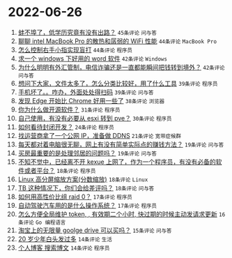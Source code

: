 # 2022-06-26

1. [蚌不埠了，低学历究竟有没有出路？](https://www.v2ex.com/t/862276) `45条评论` `问与答`
1. [聊聊 intel MacBook Pro 的散热和孱弱的 WiFi 性能](https://www.v2ex.com/t/862242) `44条评论` `MacBook Pro`
1. [怎么控制右手小指实现盲打](https://www.v2ex.com/t/862243) `44条评论` `程序员`
1. [求一个 windows 下好用的 word 软件](https://www.v2ex.com/t/862289) `42条评论` `Windows`
1. [为什么明明有外汇管制，电信诈骗还是一直都能瞬间把钱转到境外？](https://www.v2ex.com/t/862327) `42条评论` `问与答`
1. [想问下大家，文件太多了，怎么分类比较好，用了什么工具](https://www.v2ex.com/t/862248) `39条评论` `程序员`
1. [手机坏了。。咋办，外面处处得扫码](https://www.v2ex.com/t/862247) `39条评论` `问与答`
1. [发现 Edge 开始比 Chrome 好用一些了](https://www.v2ex.com/t/862303) `38条评论` `浏览器`
1. [你为什么做开源软件？](https://www.v2ex.com/t/862278) `31条评论` `程序员`
1. [自己使用，有没有必要从 esxi 转到 pve？](https://www.v2ex.com/t/862240) `30条评论` `程序员`
1. [如何看待封闭开发？](https://www.v2ex.com/t/862330) `24条评论` `程序员`
1. [找运营商拿了一个公网 IP，准备做 DDNS](https://www.v2ex.com/t/862279) `21条评论` `宽带症候群`
1. [每天都对着电脑很无聊，网上有没有简单实际点的赚钱方法？](https://www.v2ex.com/t/862324) `19条评论` `问与答`
1. [买房最重要的是处理邻居的问题吗？](https://www.v2ex.com/t/862286) `19条评论` `问与答`
1. [不知不觉中，已经离不开 kexue 上网了，作为一个程序员，有没有必备的软件或者平台？](https://www.v2ex.com/t/862307) `18条评论` `程序员`
1. [Linux 高分屏缩放方案(分数缩放)](https://www.v2ex.com/t/862295) `18条评论` `Linux`
1. [TB 这种情况下，你们会给差评吗？](https://www.v2ex.com/t/862258) `18条评论` `问与答`
1. [如何用高性价比组 raid 0？](https://www.v2ex.com/t/862344) `17条评论` `程序员`
1. [自动驾驶汽车用的是什么操作系统？](https://www.v2ex.com/t/862245) `17条评论` `程序员`
1. [怎么方便全局维护 token, , 有效期二个小时, 快过期的时候主动发请求更新](https://www.v2ex.com/t/862312) `16条评论` `Go 编程语言`
1. [淘宝上的无限量 goolge drive 可以买吗？](https://www.v2ex.com/t/862318) `15条评论` `问与答`
1. [20 岁少年白头发过多](https://www.v2ex.com/t/862305) `14条评论` `生活`
1. [个人博客 搜索博文](https://www.v2ex.com/t/862270) `14条评论` `程序员`
